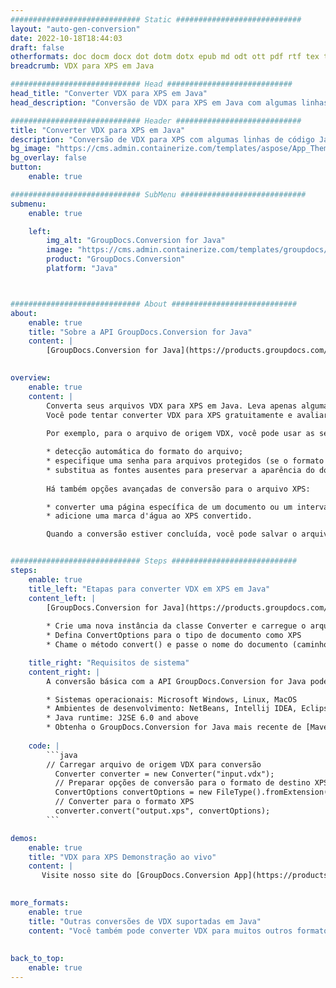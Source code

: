 ```yaml
---
############################# Static ############################
layout: "auto-gen-conversion"
date: 2022-10-18T18:44:03
draft: false
otherformats: doc docm docx dot dotm dotx epub md odt ott pdf rtf tex txt vdx vsdm vsdx vssm vssx vstm vstx vsx vtx xps
breadcrumb: VDX para XPS em Java

############################# Head ############################
head_title: "Converter VDX para XPS em Java"
head_description: "Conversão de VDX para XPS em Java com algumas linhas de código. Converta mais de 160 formatos de arquivo usando a API de conversão de documentos do GroupDocs para Java"

############################# Header ############################
title: "Converter VDX para XPS em Java"
description: "Conversão de VDX para XPS com algumas linhas de código Java"
bg_image: "https://cms.admin.containerize.com/templates/aspose/App_Themes/V3/images/bg/header1.png"
bg_overlay: false
button:
    enable: true

############################# SubMenu ############################
submenu:
    enable: true

    left:
        img_alt: "GroupDocs.Conversion for Java"
        image: "https://cms.admin.containerize.com/templates/groupdocs/images/product-logos/90x90-noborder/groupdocs-conversion-java.png"
        product: "GroupDocs.Conversion"
        platform: "Java"



############################# About ############################
about:
    enable: true
    title: "Sobre a API GroupDocs.Conversion for Java"
    content: |
        [GroupDocs.Conversion for Java](https://products.groupdocs.com/conversion/java/) é uma API avançada de conversão de formato de arquivo para conversão entre formatos populares de imagem e documento, como Microsoft Office, OpenDocument, PDF, HTML, e-mail, CAD. e muito mais com apenas algumas linhas de código. A API nativa detecta automaticamente os formatos dos documentos originais e oferece muitas opções para personalizar os documentos convertidos. Juntamente com a função de extrair informações de um documento, ele também suporta o armazenamento em cache dos resultados da conversão para o disco local por padrão. No entanto, qualquer tipo de armazenamento em cache pode ser suportado pela implementação das interfaces apropriadas - Amazon S3, Dropbox, Google Drive, Windows Azure, Reddis ou quaisquer outras.
    

overview:
    enable: true
    content: |
        Converta seus arquivos VDX para XPS em Java. Leva apenas algumas linhas de código Java em qualquer plataforma de sua escolha, como Windows, Linux, macOS.
        Você pode tentar converter VDX para XPS gratuitamente e avaliar a qualidade dos resultados da conversão. Junto com scripts de conversão de arquivo simples, você pode tentar opções mais sofisticadas para carregar o arquivo de origem VDX e armazenar a saída XPS. 
        
        Por exemplo, para o arquivo de origem VDX, você pode usar as seguintes opções de carregamento:

        * detecção automática do formato do arquivo;
        * especifique uma senha para arquivos protegidos (se o formato de arquivo for compatível);
        * substitua as fontes ausentes para preservar a aparência do documento.
        
        Há também opções avançadas de conversão para o arquivo XPS:

        * converter uma página específica de um documento ou um intervalo de páginas;
        * adicione uma marca d'água ao XPS convertido.

        Quando a conversão estiver concluída, você pode salvar o arquivo XPS no caminho do arquivo local ou em qualquer armazenamento de terceiros, como FTP, Amazon S3, Google Drive, Dropbox etc. Observe - para converter VDX para XPS, você não precisa instalar nenhum software adicional, como MS Office, Open Office, Adobe Acrobat Reader etc.


############################# Steps ############################
steps:
    enable: true
    title_left: "Etapas para converter VDX em XPS em Java"
    content_left: |
        [GroupDocs.Conversion for Java](https://products.groupdocs.com/conversion/java/) permite que os desenvolvedores convertam facilmente o arquivo VDX para XPS com algumas linhas de código.
        
        * Crie uma nova instância da classe Converter e carregue o arquivo VDX com o caminho completo
        * Defina ConvertOptions para o tipo de documento como XPS
        * Chame o método convert() e passe o nome do documento (caminho completo) e formato (XPS) como parâmetro

    title_right: "Requisitos de sistema"
    content_right: |
        A conversão básica com a API GroupDocs.Conversion for Java pode ser feita com apenas algumas linhas de código. Nossas APIs são suportadas em todas as principais plataformas e sistemas operacionais. Antes de executar o código abaixo, certifique-se de ter os seguintes pré-requisitos instalados em seu sistema.

        * Sistemas operacionais: Microsoft Windows, Linux, MacOS
        * Ambientes de desenvolvimento: NetBeans, Intellij IDEA, Eclipse, etc.
        * Java runtime: J2SE 6.0 and above
        * Obtenha o GroupDocs.Conversion for Java mais recente de [Maven](https://repository.groupdocs.com/webapp/#/artifacts/browse/tree/General/repo/com/groupdocs/groupdocs-conversion)
         
    code: |
        ```java    
        // Carregar arquivo de origem VDX para conversão
          Converter converter = new Converter("input.vdx");
          // Preparar opções de conversão para o formato de destino XPS
          ConvertOptions convertOptions = new FileType().fromExtension("xps").getConvertOptions();
          // Converter para o formato XPS
          converter.convert("output.xps", convertOptions);
        ```

demos:
    enable: true
    title: "VDX para XPS Demonstração ao vivo"
    content: |
       Visite nosso site do [GroupDocs.Conversion App](https://products.groupdocs.app/conversion/family) e experimente a conversão de VDX para XPS agora. A demonstração gratuita tem os seguintes benefícios
          

more_formats:
    enable: true
    title: "Outras conversões de VDX suportadas em Java"
    content: "Você também pode converter VDX para muitos outros formatos de arquivo. Por favor, veja a lista abaixo."
       
       
back_to_top:
    enable: true
---
```

